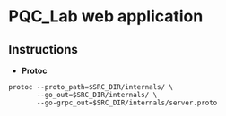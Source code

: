 # PQC_Lab web application

## Instructions

- **Protoc**

```
protoc --proto_path=$SRC_DIR/internals/ \
       --go_out=$SRC_DIR/internals/ \
       --go-grpc_out=$SRC_DIR/internals/server.proto
```


